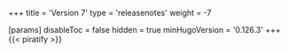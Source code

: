 +++
title = 'Version 7'
type = 'releasenotes'
weight = -7

[params]
  disableToc = false
  hidden = true
  minHugoVersion = '0.126.3'
+++
{{< piratify >}}
